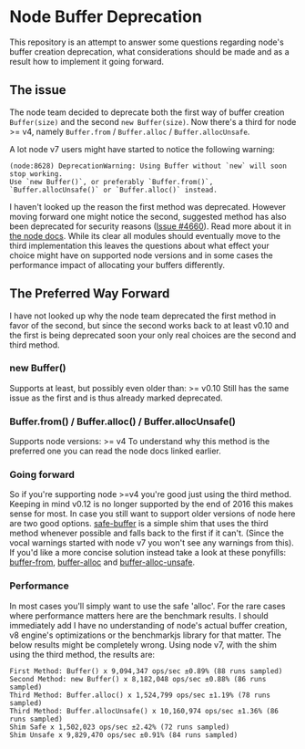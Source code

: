 # Node Buffer Deprecation
This repository is an attempt to answer some questions regarding node's buffer creation deprecation, what considerations should be made and as a result how to implement it going forward.

## The issue
The node team decided to deprecate both the first way of buffer creation `Buffer(size)` and the second `new Buffer(size)`. Now there's a third for node >= v4, namely `Buffer.from` / `Buffer.alloc` / `Buffer.allocUnsafe`. 

A lot node v7 users might have started to notice the following warning: 
```
(node:8628) DeprecationWarning: Using Buffer without `new` will soon stop working. 
Use `new Buffer()`, or preferably `Buffer.from()`, `Buffer.allocUnsafe()` or `Buffer.alloc()` instead.
```
I haven't looked up the reason the first method was deprecated. However moving forward one might notice the second, suggested method has also been deprecated for security reasons ([Issue #4660](https://github.com/nodejs/node/issues/4660)). Read more about it in [the node docs](https://nodejs.org/api/buffer.html#buffer_buffer_from_buffer_alloc_and_buffer_allocunsafe). While its clear all modules should eventually move to the third implementation this leaves the questions about what effect your choice might have on supported node versions and in some cases the performance impact of allocating your buffers differently.

## The Preferred Way Forward
I have not looked up why the node team deprecated the first method in favor of the second, but since the second works back to at least v0.10 and the first is being deprecated soon your only real choices are the second and third method.

### new Buffer()
Supports at least, but possibly even older than: >= v0.10
Still has the same issue as the first and is thus already marked deprecated.

### Buffer.from() / Buffer.alloc() / Buffer.allocUnsafe()
Supports node versions: >= v4
To understand why this method is the preferred one you can read the node docs linked earlier.

### Going forward
So if you're supporting node >=v4 you're good just using the third method. Keeping in mind v0.12 is no longer supported by the end of 2016 this makes sense for most. In case you still want to support older versions of node here are two good options. [safe-buffer](https://github.com/feross/safe-buffer) is a simple shim that uses the third method whenever possible and falls back to the first if it can't. (Since the vocal warnings started with node v7 you won't see any warnings from this). If you'd like a more concise solution instead take a look at these ponyfills: [buffer-from](https://github.com/LinusU/buffer-from), [buffer-alloc](https://github.com/LinusU/buffer-alloc) and [buffer-alloc-unsafe](https://github.com/LinusU/buffer-alloc-unsafe).

### Performance
In most cases you'll simply want to use the safe 'alloc'. For the rare cases where performance matters here are the benchmark results. I should immediately add I have no understanding of node's actual buffer creation, v8 engine's optimizations or the benchmarkjs library for that matter. The below results might be completely wrong.
Using node v7, with the shim using the third method, the results are:
```
First Method: Buffer() x 9,094,347 ops/sec ±0.89% (88 runs sampled)
Second Method: new Buffer() x 8,182,048 ops/sec ±0.88% (86 runs sampled)
Third Method: Buffer.alloc() x 1,524,799 ops/sec ±1.19% (78 runs sampled)
Third Method: Buffer.allocUnsafe() x 10,160,974 ops/sec ±1.36% (86 runs sampled)
Shim Safe x 1,502,023 ops/sec ±2.42% (72 runs sampled)
Shim Unsafe x 9,829,470 ops/sec ±0.91% (84 runs sampled)
```

